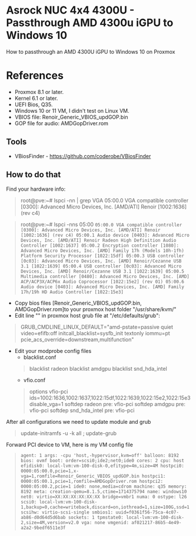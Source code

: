 # Asrock NUC 4x4 4300U - Passthrough AMD 4300u iGPU to Windows 10

How to passthrough an AMD 4300U iGPU to Windows 10 on Proxmox


# References

- Proxmox 8.1 or later.
- Kernel 6.1 or later.
- UEFI Bios, Q35.
- Windows 10 or 11 VM, I didn't test on Linux VM.
- VBIOS file: Renoir_Generic_VBIOS_updGOP.bin
- GOP file for audio: AMDGopDriver.rom

## Tools

- VBiosFinder - https://github.com/coderobe/VBiosFinder

## How to do that

Find your hardware info:
> root@pve:~# lspci -nn | grep VGA
05:00.0 VGA compatible controller [0300]: Advanced Micro Devices, Inc. [AMD/ATI] Renoir [1002:1636] (rev c4)

> root@pve:~# lspci -nns 05:00
> ``05:00.0 VGA compatible controller [0300]: Advanced Micro Devices, Inc. [AMD/ATI] Renoir [1002:1636] (rev c4)
05:00.1 Audio device [0403]: Advanced Micro Devices, Inc. [AMD/ATI] Renoir Radeon High Definition Audio Controller [1002:1637]
05:00.2 Encryption controller [1080]: Advanced Micro Devices, Inc. [AMD] Family 17h (Models 10h-1fh) Platform Security Processor [1022:15df]
05:00.3 USB controller [0c03]: Advanced Micro Devices, Inc. [AMD] Renoir/Cezanne USB 3.1 [1022:1639]
05:00.4 USB controller [0c03]: Advanced Micro Devices, Inc. [AMD] Renoir/Cezanne USB 3.1 [1022:1639]
05:00.5 Multimedia controller [0480]: Advanced Micro Devices, Inc. [AMD] ACP/ACP3X/ACP6x Audio Coprocessor [1022:15e2] (rev 01)
05:00.6 Audio device [0403]: Advanced Micro Devices, Inc. [AMD] Family 17h/19h HD Audio Controller [1022:15e3]``

- Copy bios files [Renoir_Generic_VBIOS_updGOP.bin, AMDGopDriver.rom]to your proxmox host folder "/usr/share/kvm/"
- Edit line "" in proxmox host grub file at "/etc/defaults/grub":
> GRUB_CMDLINE_LINUX_DEFAULT="amd-pstate=passive quiet video=efifb:off initcall_blacklist=sysfb_init textonly iommu=pt pcie_acs_override=downstream,multifunction"

- Edit your modprobe config files
	- blacklist.conf
	> blacklist radeon
		blacklist amdgpu
		blacklist snd_hda_intel
	- vfio.conf
	> 	options vfio-pci ids=1002:1636,1002:1637,1022:15df,1022:1639,1022:15e2,1022:15e3 disable_vga=1
		softdep radeon pre: vfio-pci
		softdep amdgpu pre: vfio-pci
		softdep snd_hda_intel pre: vfio-pci

After all configurations we need to update module and grub
> update-initramfs -u -k all ; update-grub

Forward PCI device to VM, here is my VM config file
> ``agent: 1
args: -cpu 'host,-hypervisor,kvm=off'
balloon: 8192
bios: ovmf
boot: order=scsi0;ide2;net0;ide0
cores: 2
cpu: host
efidisk0: local-lvm:vm-100-disk-0,efitype=4m,size=4M
hostpci0: 0000:05:00.0,pcie=1,x-vga=1,romfile=Renoir_Generic_VBIOS_updGOP.bin
hostpci1: 0000:05:00.1,pcie=1,romfile=AMDGopDriver.rom
hostpci2: 0000:05:00.2,pcie=1
ide0: none,media=cdrom
machine: q35
memory: 8192
meta: creation-qemu=8.1.5,ctime=1714375794
name: windows10
net0: virtio=XX:XX:XX:XX:XX:XX bridge=vmbr1
numa: 0
ostype: l26
scsi0: local-lvm:vm-100-disk-1,backup=0,cache=writeback,discard=on,iothread=1,size=100G,ssd=1
scsihw: virtio-scsi-single
smbios1: uuid=f0361f56-75ca-4c07-ab86-d0d64d5d6bab
sockets: 1
tpmstate0: local-lvm:vm-100-disk-2,size=4M,version=v2.0
vga: none
vmgenid: af021217-86b5-4e49-a2a2-9bedf6511e3f``
